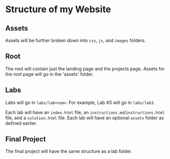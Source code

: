 # Structure of my Website

## Assets

Assets will be further broken down into `css`, `js`, and `images` folders.

## Root

The root will contain just the landing page and the projects page. Assets for the root page will go in the 'assets' folder.

## Labs

Labs will go in `labs/lab<num>`. For example, Lab #3 will go in `labs/lab3`.

Each lab will have an `index.html` file, an `instructions.md`/`instructions.html` file, and a `solution.html` file. Each lab will have an optional `assets` folder as defined earlier.

## Final Project

The final project will have the same structure as a lab folder.